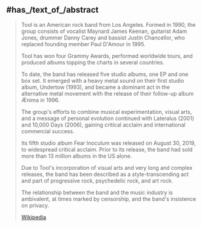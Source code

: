 
## #has_/text_of_/abstract 

> Tool is an American rock band from Los Angeles. 
> Formed in 1990, the group consists of vocalist Maynard James Keenan, 
> guitarist Adam Jones, drummer Danny Carey and bassist Justin Chancellor, 
> who replaced founding member Paul D'Amour in 1995. 
> 
> Tool has won four Grammy Awards, performed worldwide tours, 
> and produced albums topping the charts in several countries.
>
> To date, the band has released five studio albums, one EP and one box set. 
> It emerged with a heavy metal sound on their first studio album, Undertow (1993), 
> and became a dominant act in the alternative metal movement 
> with the release of their follow-up album Ænima in 1996. 
> 
> The group's efforts to combine musical experimentation, visual arts, 
> and a message of personal evolution continued with Lateralus (2001) and 10,000 Days (2006), 
> gaining critical acclaim and international commercial success. 
> 
> Its fifth studio album Fear Inoculum was released on August 30, 2019, to widespread critical acclaim. 
> Prior to its release, the band had sold more than 13 million albums in the US alone.
>
> Due to Tool's incorporation of visual arts and very long and complex releases, 
> the band has been described as a style-transcending act 
> and part of progressive rock, psychedelic rock, and art rock. 
> 
> The relationship between the band and the music industry is ambivalent, 
> at times marked by censorship, and the band's insistence on privacy.
>
> [Wikipedia](https://en.wikipedia.org/wiki/Tool%20(band))





